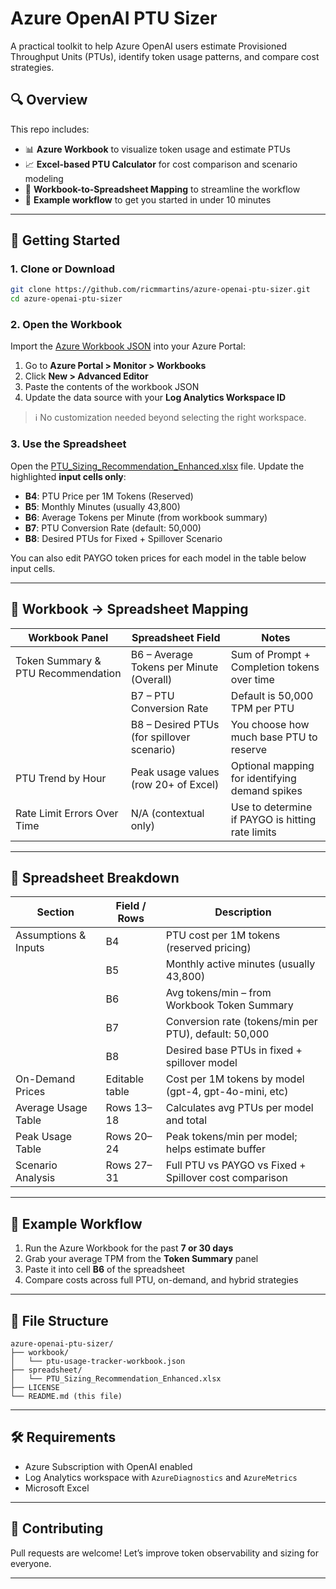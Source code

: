 # Azure OpenAI PTU Sizer

A practical toolkit to help Azure OpenAI users estimate Provisioned Throughput Units (PTUs), identify token usage patterns, and compare cost strategies.

## 🔍 Overview
This repo includes:

- 📊 **Azure Workbook** to visualize token usage and estimate PTUs  
- 📈 **Excel-based PTU Calculator** for cost comparison and scenario modeling  
- 🧩 **Workbook-to-Spreadsheet Mapping** to streamline the workflow  
- 🧪 **Example workflow** to get you started in under 10 minutes

---

## 🚀 Getting Started

### 1. Clone or Download
```bash
git clone https://github.com/ricmmartins/azure-openai-ptu-sizer.git
cd azure-openai-ptu-sizer
```

### 2. Open the Workbook
Import the [Azure Workbook JSON](./workbook/ptu-usage-tracker-workbook.json) into your Azure Portal:

1. Go to **Azure Portal > Monitor > Workbooks**
2. Click **New > Advanced Editor**
3. Paste the contents of the workbook JSON
4. Update the data source with your **Log Analytics Workspace ID**

> ℹ️ No customization needed beyond selecting the right workspace.

### 3. Use the Spreadsheet
Open the [PTU_Sizing_Recommendation_Enhanced.xlsx](./spreadsheet/PTU_Sizing_Recommendation_Enhanced.xlsx) file. Update the highlighted **input cells only**:

- **B4**: PTU Price per 1M Tokens (Reserved)  
- **B5**: Monthly Minutes (usually 43,800)  
- **B6**: Average Tokens per Minute (from workbook summary)  
- **B7**: PTU Conversion Rate (default: 50,000)  
- **B8**: Desired PTUs for Fixed + Spillover Scenario  

You can also edit PAYGO token prices for each model in the table below input cells.

---

## 🧩 Workbook → Spreadsheet Mapping

| Workbook Panel                        | Spreadsheet Field                             | Notes                                                                 |
|--------------------------------------|-----------------------------------------------|-----------------------------------------------------------------------|
| Token Summary & PTU Recommendation   | B6 – Average Tokens per Minute (Overall)       | Sum of Prompt + Completion tokens over time                          |
|                                      | B7 – PTU Conversion Rate                       | Default is 50,000 TPM per PTU                                        |
|                                      | B8 – Desired PTUs (for spillover scenario)     | You choose how much base PTU to reserve                              |
| PTU Trend by Hour                    | Peak usage values (row 20+ of Excel)           | Optional mapping for identifying demand spikes                       |
| Rate Limit Errors Over Time          | N/A (contextual only)                          | Use to determine if PAYGO is hitting rate limits                     |

---

## 🧮 Spreadsheet Breakdown

| Section              | Field / Rows      | Description                                                         |
|----------------------|-------------------|---------------------------------------------------------------------|
| Assumptions & Inputs | B4                | PTU cost per 1M tokens (reserved pricing)                           |
|                      | B5                | Monthly active minutes (usually 43,800)                             |
|                      | B6                | Avg tokens/min – from Workbook Token Summary                        |
|                      | B7                | Conversion rate (tokens/min per PTU), default: 50,000               |
|                      | B8                | Desired base PTUs in fixed + spillover model                        |
| On-Demand Prices     | Editable table    | Cost per 1M tokens by model (gpt-4, gpt-4o-mini, etc)               |
| Average Usage Table  | Rows 13–18        | Calculates avg PTUs per model and total                             |
| Peak Usage Table     | Rows 20–24        | Peak tokens/min per model; helps estimate buffer                    |
| Scenario Analysis    | Rows 27–31        | Full PTU vs PAYGO vs Fixed + Spillover cost comparison             |

---

## 🧪 Example Workflow

1. Run the Azure Workbook for the past **7 or 30 days**
2. Grab your average TPM from the **Token Summary** panel
3. Paste it into cell **B6** of the spreadsheet
4. Compare costs across full PTU, on-demand, and hybrid strategies

---

## 📁 File Structure
```
azure-openai-ptu-sizer/
├── workbook/
│   └── ptu-usage-tracker-workbook.json
├── spreadsheet/
│   └── PTU_Sizing_Recommendation_Enhanced.xlsx
├── LICENSE
└── README.md (this file)
```

---

## 🛠️ Requirements
- Azure Subscription with OpenAI enabled  
- Log Analytics workspace with `AzureDiagnostics` and `AzureMetrics`  
- Microsoft Excel

---

## 🙌 Contributing
Pull requests are welcome! Let’s improve token observability and sizing for everyone.

---
